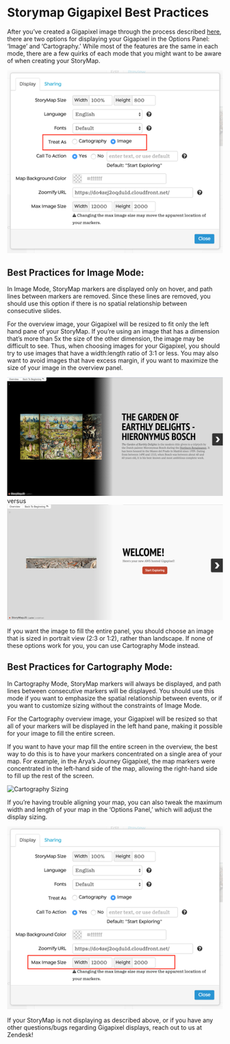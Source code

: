 # Storymap Gigapixel Best Practices


After you’ve created a Gigapixel image through the process described [here](https://storymap.knightlab.com/gigapixel/), there are two options for displaying your Gigapixel in the Options Panel: ‘Image’ and ‘Cartography.’ While most of the features are the same in each mode, there are a few quirks of each mode that you might want to be aware of when creating your StoryMap.

![Options Panel](1.png)

## Best Practices for Image Mode:


In Image Mode, StoryMap markers are displayed only on hover, and path lines between markers are removed. Since these lines are removed, you should use this option if there is no spatial relationship between consecutive slides. 


For the overview image, your Gigapixel will be resized to fit only the left hand pane of your StoryMap. If you’re using an image that has a dimension that’s more than 5x the size of the other dimension, the image may be difficult to see. Thus, when choosing images for your Gigapixel, you should try to use images that have a width:length ratio of 3:1 or less. You may also want to avoid images that have excess margin, if you want to maximize the size of your image in the overview panel.


![Proper Size](2.png) versus ![Improper Size](3.png)


If you want the image to fill the entire panel, you should choose an image that is sized in portrait view (2:3 or 1:2), rather than landscape. If none of these options work for you, you can use Cartography Mode instead.


## Best Practices for Cartography Mode:


In Cartography Mode, StoryMap markers will always be displayed, and path lines between consecutive markers will be displayed. You should use this mode if you want to emphasize the spatial relationship between events, or if you want to customize sizing without the constraints of Image Mode.


For the Cartography overview image, your Gigapixel will be resized so that all of your markers will be displayed in the left hand pane, making it possible for your image to fill the entire screen.


If you want to have your map fill the entire screen in the overview, the best way to do this is to have your markers concentrated on a single area of your map. For example, in the Arya’s Journey Gigapixel, the map markers were concentrated in the left-hand side of the map, allowing the right-hand side to fill up the rest of the screen. 

![Cartography Sizing](4.png)



If you’re having trouble aligning your map, you can also tweak the maximum width and length of your map in the ‘Options Panel,’ which will adjust the display sizing. 


![Max Width/Height Adjustment](5.png)


If your StoryMap is not displaying as described above, or if you have any other questions/bugs regarding Gigapixel displays, reach out to us at Zendesk!


